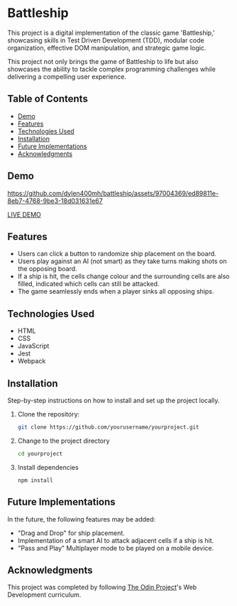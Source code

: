 # Battleship

This project is a digital implementation of the classic game 'Battleship,' showcasing skills in Test Driven Development (TDD), modular code organization, effective DOM manipulation, and strategic game logic. 

This project not only brings the game of Battleship to life but also showcases the ability to tackle complex programming challenges while delivering a compelling user experience.

## Table of Contents
- [Demo](#demo)
- [Features](#features)
- [Technologies Used](#technologies-used)
- [Installation](#installation)
-  [Future Implementations](#future-implementations)
- [Acknowledgments](#acknowledgments)

## Demo

https://github.com/dylen400mh/battleship/assets/97004369/ed89811e-8eb7-4768-9be3-18d031631e67

[LIVE DEMO](https://dylen400mh.github.io/battleship/)

## Features

- Users can click a button to randomize ship placement on the board.
- Users play against an AI (not smart) as they take turns making shots on the opposing board.
- If a ship is hit, the cells change colour and the surrounding cells are also filled, indicated which cells can still be attacked. 
- The game seamlessly ends when a player sinks all opposing ships. 

## Technologies Used

  - HTML
  - CSS
  - JavaScript
  - Jest
  - Webpack

## Installation

Step-by-step instructions on how to install and set up the project locally.

1. Clone the repository:

   ```bash
   git clone https://github.com/yourusername/yourproject.git
   ```
   
2. Change to the project directory

   ```bash
   cd yourproject
   ```
   
3. Install dependencies

   ```
   npm install
   ```

## Future Implementations
In the future, the following features may be added:

- "Drag and Drop" for ship placement.
- Implementation of a smart AI to attack adjacent cells if a ship is hit.
- "Pass and Play" Multiplayer mode to be played on a mobile device.

## Acknowledgments

This project was completed by following [The Odin Project](https://www.theodinproject.com/)'s Web Development curriculum.


